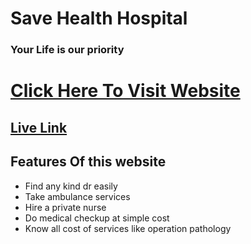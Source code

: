 # Save Health Hospital
### Your Life is our priority

# [Click Here To Visit Website](https://save-life-hospital.web.app/)

## [Live Link](https://save-life-hospital.web.app/)

## Features Of this website

- Find any kind dr easily
- Take ambulance services
- Hire a private nurse
- Do medical checkup at simple cost
- Know all cost of services like operation pathology